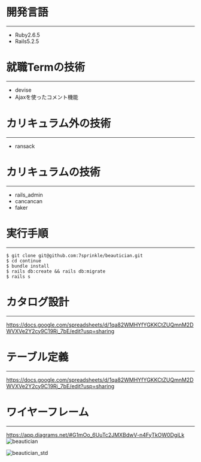 # 開発言語
***
* Ruby2.6.5
* Rails5.2.5   
# 就職Termの技術
***
* devise
* Ajaxを使ったコメント機能   
# カリキュラム外の技術
***
* ransack   
# カリキュラムの技術
***
* rails_admin
* cancancan
* faker   
# 実行手順
***
 ```
 $ git clone git@github.com:7sprinkle/beautician.git
 $ cd continue
 $ bundle install
 $ rails db:create && rails db:migrate
 $ rails s
```
# カタログ設計
***
https://docs.google.com/spreadsheets/d/1qa82WMHYfYGKKCtZUQmnM2DWVXVe2Y2cy9C19Rj_7bE/edit?usp=sharing

# テーブル定義
***
https://docs.google.com/spreadsheets/d/1qa82WMHYfYGKKCtZUQmnM2DWVXVe2Y2cy9C19Rj_7bE/edit?usp=sharing
# ワイヤーフレーム
***
https://app.diagrams.net/#G1mOo_6UuTc2JMXBdwV-n4FyTkOW0DgiLk
![beautician](https://user-images.githubusercontent.com/76718149/136394893-132a0542-91b3-4c20-9734-92024242e063.png)


![beautician_std](https://user-images.githubusercontent.com/76718149/136399768-cc617476-2370-4c35-a198-a84a73d0818c.png)